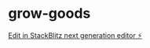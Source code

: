 # grow-goods

[Edit in StackBlitz next generation editor ⚡️](https://stackblitz.com/~/github.com/paoloprime/grow-goods)